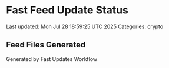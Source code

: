# Fast Feed Update Status
Last updated: Mon Jul 28 18:59:25 UTC 2025
Categories: crypto

## Feed Files Generated

Generated by Fast Updates Workflow

